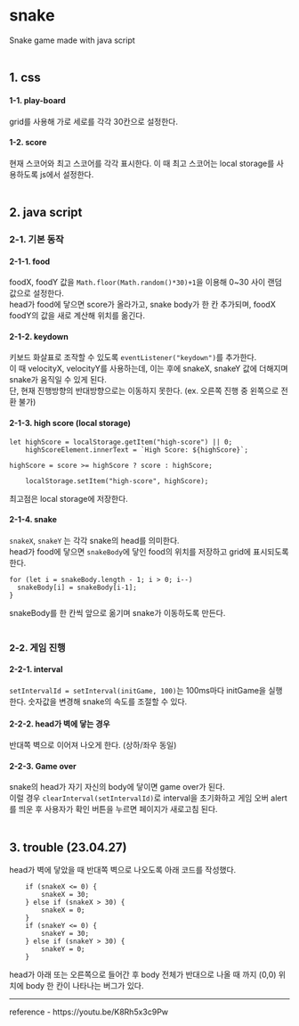 # snake
Snake game made with java script
<br><br>
## 1. css
#### 1-1. play-board
grid를 사용해 가로 세로를 각각 30칸으로 설정한다.
#### 1-2. score
현재 스코어와 최고 스코어를 각각 표시한다. 이 때 최고 스코어는 local storage를 사용하도록 js에서 설정한다.
<br><br>
## 2. java script
### 2-1. 기본 동작
#### 2-1-1. food
foodX, foodY 값을 `Math.floor(Math.random()*30)+1`을 이용해 0~30 사이 랜덤 값으로 설정한다.<br>
head가 food에 닿으면 score가 올라가고, snake body가 한 칸 추가되며, foodX foodY의 값을 새로 계산해 위치를 옮긴다.
#### 2-1-2. keydown
키보드 화살표로 조작할 수 있도록 `eventListener("keydown")`를 추가한다.<br>
이 때 velocityX, velocityY를 사용하는데, 이는 후에 snakeX, snakeY 값에 더해지며 snake가 움직일 수 있게 된다.<br>
단, 현재 진행방향의 반대방향으로는 이동하지 못한다. (ex. 오른쪽 진행 중 왼쪽으로 전환 불가)
#### 2-1-3. high score (local storage)
<pre><code>let highScore = localStorage.getItem("high-score") || 0;
    highScoreElement.innerText = `High Score: ${highScore}`;</code></pre>

<pre><code>highScore = score >= highScore ? score : highScore; <br>
    localStorage.setItem("high-score", highScore);</code></pre>

최고점은 local storage에 저장한다.
#### 2-1-4. snake
`snakeX`, `snakeY` 는 각각 snake의 head를 의미한다.<br>
head가 food에 닿으면 `snakeBody`에 닿인 food의 위치를 저장하고 grid에 표시되도록 한다.<br>
<pre><code>for (let i = snakeBody.length - 1; i > 0; i--)
  snakeBody[i] = snakeBody[i-1];
}</code></pre>
snakeBody를 한 칸씩 앞으로 옮기며 snake가 이동하도록 만든다.
<br><br>
### 2-2. 게임 진행
#### 2-2-1. interval
`setIntervalId = setInterval(initGame, 100)`는 100ms마다 initGame을 실행한다. 숫자값을 변경해 snake의 속도를 조절할 수 있다.
#### 2-2-2. head가 벽에 닿는 경우
반대쪽 벽으로 이어져 나오게 한다. (상하/좌우 동일)
#### 2-2-3. Game over
snake의 head가 자기 자신의 body에 닿이면 game over가 된다.<br>
이럴 경우 `clearInterval(setIntervalId)`로 interval을 초기화하고 게임 오버 alert를 띄운 후 사용자가 확인 버튼을 누르면 페이지가 새로고침 된다.
<br><br>
## 3. trouble (23.04.27)
head가 벽에 닿았을 때 반대쪽 벽으로 나오도록 아래 코드를 작성했다.
<pre><code>    if (snakeX <= 0) {
        snakeX = 30;
    } else if (snakeX > 30) {
        snakeX = 0;
    }
    if (snakeY <= 0) {
        snakeY = 30;
    } else if (snakeY > 30) {
        snakeY = 0;
    }</code></pre>
head가 아래 또는 오른쪽으로 들어간 후 body 전체가 반대으로 나올 때 까지 (0,0) 위치에 body 한 칸이 나타나는 버그가 있다.
<hr>
reference - https://youtu.be/K8Rh5x3c9Pw
